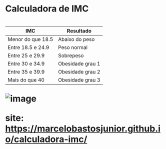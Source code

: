 <h1>Calculadora de IMC<h1>
<p>
  <table>
  <thead>
    <tr>
      <th><strong>IMC</strong></th>
      <th><strong>Resultado</strong></th>
    </tr>
  </thead>
  <tbody>
    <tr>
      <td>Menor do que 18.5</td>
      <td>Abaixo do peso</td>
    </tr>
    <tr>
      <td>Entre 18.5 e 24.9</td>
      <td>Peso normal</td>
    </tr>
    <tr>
      <td>Entre 25 e 29.9</td>
      <td>Sobrepeso</td>
    </tr>
    <tr>
      <td>Entre 30 e 34.9</td>
      <td>Obesidade grau 1</td>
    </tr>
    <tr>
      <td>Entre 35 e 39.9</td>
      <td>Obesidade grau 2</td>
    </tr>
    <tr>
      <td>Mais do que 40</td>
      <td>Obesidade grau 3</td>
    </tr>
  </tbody>
</table>
</p>

  ![image](https://github.com/Marcelobastosjunior/calculadora-imc/assets/95103548/a04363a6-9901-417b-9340-d2daaf7c562d)


  site: https://marcelobastosjunior.github.io/calculadora-imc/
